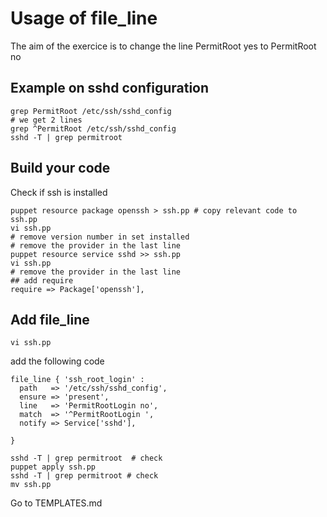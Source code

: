# Usage of file_line

The aim of the exercice is to change the line PermitRoot yes to 
PermitRoot no 

## Example on sshd configuration 
```shell
grep PermitRoot /etc/ssh/sshd_config
# we get 2 lines 
grep ^PermitRoot /etc/ssh/sshd_config
sshd -T | grep permitroot
```

## Build your code 
Check if ssh is installed  
```shell
puppet resource package openssh > ssh.pp # copy relevant code to ssh.pp
vi ssh.pp
# remove version number in set installed
# remove the provider in the last line 
puppet resource service sshd >> ssh.pp
vi ssh.pp
# remove the provider in the last line 
## add require 
require => Package['openssh'],
```
## Add file_line 
```shell
vi ssh.pp
```
add the following code 
```puppet
file_line { 'ssh_root_login' :
  path   => '/etc/ssh/sshd_config',
  ensure => 'present',
  line   => 'PermitRootLogin no',
  match  => '^PermitRootLogin ',
  notify => Service['sshd'],
  
}
```
```shell
sshd -T | grep permitroot  # check 
puppet apply ssh.pp
sshd -T | grep permitroot # check
mv ssh.pp
```

Go to TEMPLATES.md